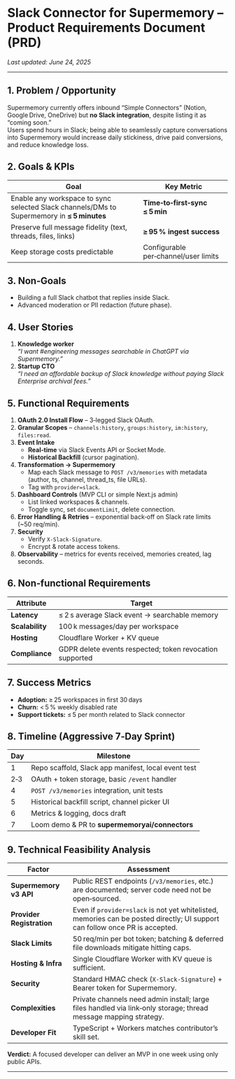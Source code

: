 
# Slack Connector for Supermemory – Product Requirements Document (PRD)

_Last updated: June 24, 2025_

---

## 1. Problem / Opportunity
Supermemory currently offers inbound “Simple Connectors” (Notion, Google Drive, OneDrive) but **no Slack integration**, despite listing it as “coming soon.”  
Users spend hours in Slack; being able to seamlessly capture conversations into Supermemory would increase daily stickiness, drive paid conversions, and reduce knowledge loss.

## 2. Goals & KPIs

| Goal | Key Metric |
|------|------------|
| Enable any workspace to sync selected Slack channels/DMs to Supermemory in **≤ 5 minutes** | **Time‑to‑first‑sync ≤ 5 min** |
| Preserve full message fidelity (text, threads, files, links) | **≥ 95 % ingest success** |
| Keep storage costs predictable | Configurable per‑channel/user limits |

## 3. Non‑Goals
- Building a full Slack chatbot that replies inside Slack.  
- Advanced moderation or PII redaction (future phase).

## 4. User Stories
1. **Knowledge worker**  
   *“I want #engineering messages searchable in ChatGPT via Supermemory.”*
2. **Startup CTO**  
   *“I need an affordable backup of Slack knowledge without paying Slack Enterprise archival fees.”*

## 5. Functional Requirements
1. **OAuth 2.0 Install Flow** – 3‑legged Slack OAuth.
2. **Granular Scopes** – `channels:history`, `groups:history`, `im:history`, `files:read`.
3. **Event Intake**  
   - **Real‑time** via Slack Events API or Socket Mode.  
   - **Historical Backfill** (cursor pagination).
4. **Transformation → Supermemory**  
   - Map each Slack message to `POST /v3/memories` with metadata (author, ts, channel, thread_ts, file URLs).  
   - Tag with `provider=slack`.
5. **Dashboard Controls** (MVP CLI or simple Next.js admin)  
   - List linked workspaces & channels.  
   - Toggle sync, set `documentLimit`, delete connection.
6. **Error Handling & Retries** – exponential back‑off on Slack rate limits (~50 req/min).
7. **Security**  
   - Verify `X‑Slack‑Signature`.  
   - Encrypt & rotate access tokens.
8. **Observability** – metrics for events received, memories created, lag seconds.

## 6. Non‑functional Requirements

| Attribute | Target |
|-----------|--------|
| **Latency** | ≤ 2 s average Slack event → searchable memory |
| **Scalability** | 100 k messages/day per workspace |
| **Hosting** | Cloudflare Worker + KV queue |
| **Compliance** | GDPR delete events respected; token revocation supported |

## 7. Success Metrics
- **Adoption:** ≥ 25 workspaces in first 30 days  
- **Churn:** < 5 % weekly disabled rate  
- **Support tickets:** ≤ 5 per month related to Slack connector

## 8. Timeline (Aggressive 7‑Day Sprint)

| Day | Milestone |
|-----|-----------|
| 1 | Repo scaffold, Slack app manifest, local event test |
| 2‑3 | OAuth + token storage, basic `/event` handler |
| 4 | `POST /v3/memories` integration, unit tests |
| 5 | Historical backfill script, channel picker UI |
| 6 | Metrics & logging, docs draft |
| 7 | Loom demo & PR to **supermemoryai/connectors** |

## 9. Technical Feasibility Analysis

| Factor | Assessment |
|--------|------------|
| **Supermemory v3 API** | Public REST endpoints (`/v3/memories`, etc.) are documented; server code need not be open‑sourced. |
| **Provider Registration** | Even if `provider=slack` is not yet whitelisted, memories can be posted directly; UI support can follow once PR is accepted. |
| **Slack Limits** | 50 req/min per bot token; batching & deferred file downloads mitigate hitting caps. |
| **Hosting & Infra** | Single Cloudflare Worker with KV queue is sufficient. |
| **Security** | Standard HMAC check (`X‑Slack‑Signature`) + Bearer token for Supermemory. |
| **Complexities** | Private channels need admin install; large files handled via link‑only storage; thread message mapping strategy. |
| **Developer Fit** | TypeScript + Workers matches contributor’s skill set. |

**Verdict:** A focused developer can deliver an MVP in one week using only public APIs.

---
